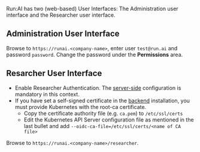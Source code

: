 
Run:AI has two (web-based) User Interfaces: The Administration user interface and the Researcher user interface. 


## Administration User Interface

Browse to `https://runai.<company-name>`, enter user `test@run.ai` and password `password`. Change the password under the __Permissions__ area. 


## Resarcher User Interface

* Enable Researcher Authentication. The [server-side](../researcher-authentication/#server-side) configuration is mandatory in this context.
* If you have set a self-signed certificate in the [backend](backend.md) installation, you must provide Kubernetes with the root-ca certificate. 
    * Copy the certificate authority file (e.g. `ca.pem`) to `/etc/ssl/certs`
    * Edit the Kubernetes API Server configuration file as mentioned in the last bullet and add `--oidc-ca-file=/etc/ssl/certs/<name of CA file>`


Browse to `https://runai.<company-name>/researcher`.

